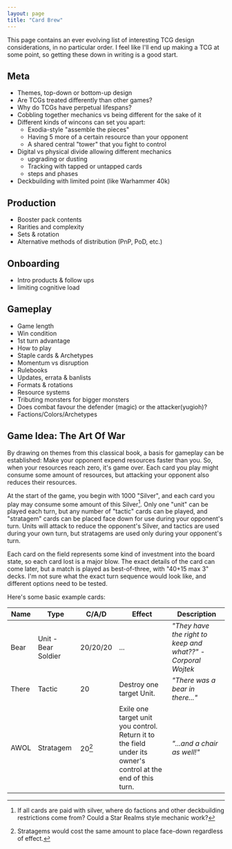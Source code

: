 ```yaml
---
layout: page
title: "Card Brew"
---
```


This page contains an ever evolving list of interesting TCG design considerations, in no particular order. I feel like I'll end up making a TCG at some point, so getting these down in writing is a good start.

<!--more-->

## Meta

* Themes, top-down or bottom-up design
* Are TCGs treated differently than other games?
* Why do TCGs have perpetual lifespans? 
* Cobbling together mechanics vs being different for the sake of it
* Different kinds of wincons can set you apart:
	* Exodia-style "assemble the pieces"
	* Having 5 more of a certain resource than your opponent
	* A shared central "tower" that you fight to control
* Digital vs physical divide allowing different mechanics
	* upgrading or dusting
	* Tracking with tapped or untapped cards
	* steps and phases
* Deckbuilding with limited point (like Warhammer 40k)

## Production

* Booster pack contents
* Rarities and complexity
* Sets & rotation
* Alternative methods of distribution (PnP, PoD, etc.)

## Onboarding

* Intro products & follow ups
* limiting cognitive load

## Gameplay

* Game length
* Win condition
* 1st turn advantage
* How to play
* Staple cards & Archetypes
* Momentum vs disruption
* Rulebooks
* Updates, errata & banlists
* Formats & rotations
* Resource systems
* Tributing monsters for bigger monsters
* Does combat favour the defender (magic) or the attacker(yugioh)?
* Factions/Colors/Archetypes

## Game Idea: The Art Of War

By drawing on themes from this classical book, a basis for gameplay can be established: Make your opponent expend resources faster than you. So, when your resources reach zero, it's game over. Each card you play might consume some amount of resources, but attacking your opponent also reduces their resources.

At the start of the game, you begin with 1000 "Silver", and each card you play may consume some amount of this Silver[^2]. Only one "unit" can be played each turn, but any number of "tactic" cards can be played, and "stratagem" cards can be placed face down for use during your opponent's turn. Units will attack to reduce the opponent's Silver, and tactics are used during your own turn, but stratagems are used only during your opponent's turn.

Each card on the field represents some kind of investment into the board state, so each card lost is a major blow. The exact details of the card can come later, but a match is played as best-of-three, with "40+15 max 3" decks. I'm not sure what the exact turn sequence would look like, and different options need to be tested.

Here's some basic example cards:

| Name | Type | C/A/D | Effect | Description |
| --- | --- | --- | --- | --- |
| Bear | Unit - Bear Soldier | 20/20/20 | ... | *"They have the right to keep and what??" -Corporal Wojtek* |
| There | Tactic | 20 | Destroy one target Unit. | *"There was a bear in there..."* |
| AWOL | Stratagem | 20[^1] | Exile one target unit you control. Return it to the field under its owner's control at the end of this turn. | *"...and a chair as well!"* |

[^1]: Stratagems would cost the same amount to place face-down regardless of effect.
[^2]: If all cards are paid with silver, where do factions and other deckbuilding restrictions come from? Could a Star Realms style mechanic work?